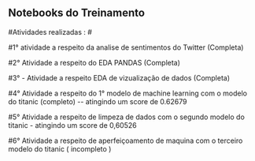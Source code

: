 ## Notebooks do Treinamento ##

#Atividades realizadas : #

#1° atividade a respeito da analise de sentimentos do Twitter (Completa)


#2° Atividade a respeito do EDA PANDAS (Completa)


#3° - Atividade a respeito EDA de vizualização de dados (Completa) 


#4° Atividade a respeito do 1° modelo de machine learning com o modelo do titanic (completo) -- atingindo um score de 0.62679


#5° Atividade a respeito de limpeza de dados com o segundo modelo do titanic  - atingindo um score de 0,60526


#6° Atividade a respeito de aperfeiçoamento de maquina com o terceiro modelo do titanic ( incompleto ) 



